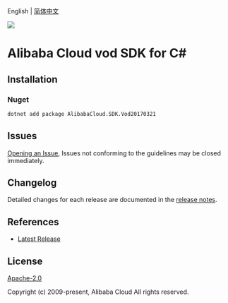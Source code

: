 English | [简体中文](README-CN.md)

![](https://aliyunsdk-pages.alicdn.com/icons/AlibabaCloud.svg)

# Alibaba Cloud vod SDK for C#

## Installation

### Nuget

```bash
dotnet add package AlibabaCloud.SDK.Vod20170321
```

## Issues

[Opening an Issue](https://github.com/aliyun/alibabacloud-csharp-sdk/issues/new), Issues not conforming to the guidelines may be closed immediately.

## Changelog

Detailed changes for each release are documented in the [release notes](./ChangeLog.md).

## References

* [Latest Release](https://github.com/aliyun/alibabacloud-csharp-sdk/)

## License

[Apache-2.0](http://www.apache.org/licenses/LICENSE-2.0)

Copyright (c) 2009-present, Alibaba Cloud All rights reserved.
